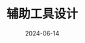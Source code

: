 ---
title: 辅助工具设计
summary: 画面标注工具和画面校准工具
weight: 2
date: 2024-06-14

# Featured image
# Place an image named `featured.jpg/png` in this page's folder and customize its options here.

authors:
  - admin

tags:
  - 画面标注工具
  - 画面校准工具
---